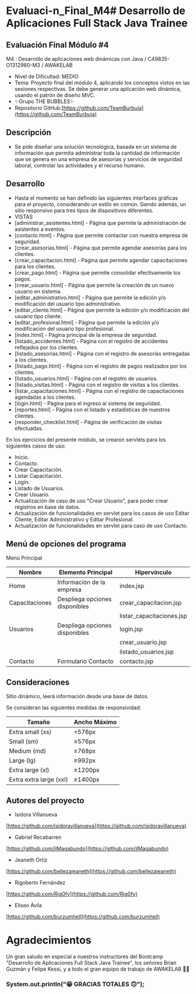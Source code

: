# Evaluaci-n_Final_M4# Desarrollo de Aplicaciones Full Stack Java Trainee

## Evaluación Final Módulo #4

M4 : Desarrollo de aplicaciones web dinámicas con Java / C49835-O1312960-M3 / AWAKELAB

* Nivel de Dificultad: MEDIO
* Tema: Proyecto final del módulo 4, aplicando los conceptos vistos en las sesiones respectivas. Se debe generar una aplicación web dinámica, usando el patrón de diseño MVC.
* ✨Grupo THE BUBBLES✨
* Repositorio GitHub:[https://github.com/TeamBurbuja](https://github.com/TeamBurbuja)

## Descripción

* Se pide diseñar una solución tecnológica, basada en un sistema de información que permita administrar toda la cantidad de información que se genera en una empresa de asesorías y servicios de seguridad laboral, controlar las actividades y el recurso humano.

## Desarrollo

* Hasta el momento se han definido las siguientes interfaces gráficas para el proyecto, considerando un estilo en común. Siendo además, un sitio responsivo para tres tipos de dispositivos diferentes.
* VISTAS
* [administrar_asistentes.html] - Página que permite la administración de asistentes a eventos.
* [contacto.html] - Página que permite contactar con nuestra empresa de seguridad.
* [crear_asesorias.html] - Página que permite agendar asesorías para los clientes.
* [crear_capacitacion.html] - Página que permite agendar capacitaciones para los clientes.
* [crear_pago.html] - Página que permite consolidar efectivamente los pagos.
* [crear_usuario.html] - Página que permite la creación de un nuevo usuario en sistema.
* [editar_administrativo.html] - Página que permite la edición y/o modificación del usuario tipo administrativo.
* [editar_cliente.html] - Página que permite la edición y/o modificación del usuario tipo cliente.
* [editar_profesional.html] - Página que permite la edición y/o modificación del usuario tipo profesional.
* [index.html] - Página principal de la empresa de seguridad.
* [listado_accidentes.html] - Página con el registro de accidentes reflejados por los clientes.
* [listado_asesorias.html] - Página con el registro de asesorías entregadas a los clientes.
* [listado_pago.html] - Página con el registro de pagos realizados por los clientes.
* [listado_usuarios.html] - Página con el registro de usuarios.
* [listado_visitas.html] - Página con el registro de visitas a los clientes.
* [listar_capacitaciones.html] - Página con el registro de capacitaciones agendadas a los clientes.
* [login.html] - Página para el ingreso al sistema de seguridad.
* [reportes.html] - Página con el listado y estadísticas de nuestros clientes.
* [responder_checklist.html] - Página de verificación de visitas efectuadas.

En los ejercicios del presente módulo, se crearon servlets para los siguientes casos de uso:
- Inicio.
- Contacto.
- Crear Capacitación.
- Listar Capacitación.
- Login.
- Listado de Usuarios.
- Crear Usuario.
- Actualización de caso de uso "Crear Usuario", para poder crear registros en base de datos.
- Actualización de funcionalidades en servlet para los casos de uso Editar Cliente, Editar Administrativo y Editar Profesional.
- Actualización de funcionalidades en servlet para caso de uso Contacto.

## Menú de opciones del programa

Menú Principal

| Nombre | Elemento Principal | Hipervínculo |
| --- | --- | --- |
| Home | Información de la empresa | index.jsp |
| Capacitaciones | Despliega opciones disponibles | crear_capacitacion.jsp |
|  |  | listar_capacitaciones.jsp |
| Usuarios | Despliega opciones disponibles | login.jsp |
|  |  | crear_usuario.jsp |
|  |  | listado_usuarios.jsp |
| Contacto | Formulario Contacto | contacto.jsp |

## Consideraciones

Sitio dinámico, leerá información desde una base de datos.

Se consideran las siguientes medidas de responsividad:

| Tamaño | Ancho Máximo |
| --- | --- |
| Extra small (xs) | <576px |
| Small (sm) |  ≥576px |
| Medium (md) |  ≥768px |
| Large (lg) |  ≥992px |
| Extra large (xl) |  ≥1200px |
| Extra extra large (xxl) |  ≥1400px |

## Autores del proyecto

* Isidora Villanueva<br>

[https://github.com/isidoravillanueva](https://github.com/isidoravillanueva)
* Gabriel Recabarren<br>

[https://github.com/ilMagabundo](https://github.com/ilMagabundo)
* Jeaneth Ortíz<br>

[https://github.com/bellezajeaneth](https://github.com/bellezajeaneth)
* Rigoberto Fernández<br>

[https://github.com/Rig0fv](https://github.com/Rig0fv)
* Eliseo Ávila<br>

[https://github.com/burzumhell](https://github.com/burzumhell)

# Agradecimientos

Un gran saludo en especial a nuestros instructores del Bootcamp "Desarrollo de Aplicaciones Full Stack Java Trainee", los señores Brian Guzmán y Felipe Kessi, y a todo el gran equipo de trabajo de AWAKELAB 🙌🏻

### System.out.println("😁 GRACIAS TOTALES 🙃");
